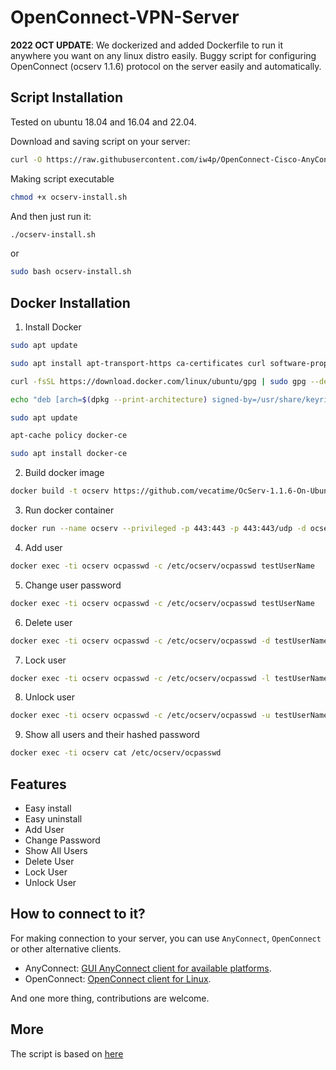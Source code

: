 # OpenConnect-VPN-Server
**2022 OCT UPDATE**: We dockerized and added Dockerfile to run it anywhere you want on any linux distro easily.
Buggy script for configuring OpenConnect (ocserv 1.1.6) protocol on the server easily and automatically.
## Script Installation
Tested on ubuntu 18.04 and 16.04 and 22.04.

Download and saving script on your server:
```bash
curl -O https://raw.githubusercontent.com/iw4p/OpenConnect-Cisco-AnyConnect-VPN-Server-OneKey-ocserv/master/ocserv-install.sh
```

Making script executable
```bash
chmod +x ocserv-install.sh
```

And then just run it:
```sh
./ocserv-install.sh
``` 
or
```sh
sudo bash ocserv-install.sh
``` 

## Docker Installation
1. Install Docker
```bash
sudo apt update
```
```bash
sudo apt install apt-transport-https ca-certificates curl software-properties-common
```
```bash
curl -fsSL https://download.docker.com/linux/ubuntu/gpg | sudo gpg --dearmor -o /usr/share/keyrings/docker-archive-keyring.gpg
```
```bash
echo "deb [arch=$(dpkg --print-architecture) signed-by=/usr/share/keyrings/docker-archive-keyring.gpg] https://download.docker.com/linux/ubuntu $(lsb_release -cs) stable" | sudo tee /etc/apt/sources.list.d/docker.list > /dev/null
```
```bash
sudo apt update
```
```bash
apt-cache policy docker-ce
```
```bash
sudo apt install docker-ce
```
2. Build docker image
```bash
docker build -t ocserv https://github.com/vecatime/OcServ-1.1.6-On-Ubuntu.git
```

3. Run docker container
```bash
docker run --name ocserv --privileged -p 443:443 -p 443:443/udp -d ocserv
```

4. Add user
```bash
docker exec -ti ocserv ocpasswd -c /etc/ocserv/ocpasswd testUserName
```

5. Change user password
```bash
docker exec -ti ocserv ocpasswd -c /etc/ocserv/ocpasswd testUserName
```

6. Delete user
```bash
docker exec -ti ocserv ocpasswd -c /etc/ocserv/ocpasswd -d testUserName
```

7. Lock user
```bash
docker exec -ti ocserv ocpasswd -c /etc/ocserv/ocpasswd -l testUserName
```

8. Unlock user
```bash
docker exec -ti ocserv ocpasswd -c /etc/ocserv/ocpasswd -u testUserName
```

9. Show all users and their hashed password
```bash
docker exec -ti ocserv cat /etc/ocserv/ocpasswd
```

## Features
- Easy install
- Easy uninstall
- Add User
- Change Password
- Show All Users
- Delete User
- Lock User
- Unlock User

## How to connect to it?
For making connection to your server, you can use `AnyConnect`, `OpenConnect` or other alternative clients.

- AnyConnect: [GUI AnyConnect client for available platforms](https://it.umn.edu/vpn-downloads-guides).
- OpenConnect: [OpenConnect client for Linux](https://computingforgeeks.com/how-to-connect-to-vpn-server-with-openconnect-ssl-vpn-client-on-linux/).

And one more thing, contributions are welcome.

## More
The script is based on [here](https://ocserv.gitlab.io/www/recipes-ocserv-configuration-basic.html)
